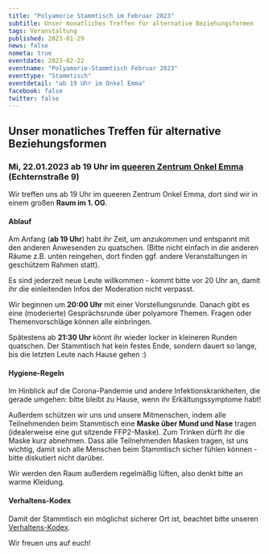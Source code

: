 ```yaml
---
title: "Polyamorie Stammtisch im Februar 2023"
subtitle: Unser monatliches Treffen für alternative Beziehungsformen
tags: Veranstaltung
published: 2023-01-29
news: false
nometa: true
eventdate: 2023-02-22
eventname: "Polyamorie-Stammtisch Februar 2023"
eventtype: "Stammtisch"
eventdetail: "ab 19 Uhr im Onkel Emma"
facebook: false
twitter: false
---
```


## Unser monatliches Treffen für alternative Beziehungsformen

### Mi, 22.01.2023 ab 19 Uhr im [queeren Zentrum Onkel Emma](https://onkel-emma.org/) (Echternstraße 9)

Wir treffen uns ab 19 Uhr im queeren Zentrum Onkel Emma, dort sind wir in einem großen **Raum im 1. OG**.

#### Ablauf

Am Anfang (**ab 19 Uhr**) habt ihr Zeit, um anzukommen und entspannt mit den anderen Anwesenden zu quatschen. (Bitte nicht einfach in die anderen Räume z.B. unten reingehen, dort finden ggf. andere Veranstaltungen in geschützem Rahmen statt).

Es sind jederzeit neue Leute willkommen - kommt bitte vor 20 Uhr an, damit ihr die einleitenden Infos der Moderation nicht verpasst.

Wir beginnen um **20:00 Uhr** mit einer Vorstellungsrunde. Danach gibt es eine (moderierte) Gesprächsrunde über polyamore Themen. Fragen oder Themenvorschläge können alle einbringen. 

Spätestens ab **21:30 Uhr** könnt ihr wieder locker in kleineren Runden quatschen. Der Stammtisch hat kein festes Ende, sondern dauert so lange, bis die letzten Leute nach Hause gehen :)

#### Hygiene-Regeln

Im Hinblick auf die Corona-Pandemie und andere Infektionskrankheiten, die gerade umgehen: bitte bleibt zu Hause, wenn ihr Erkältungssymptome habt! 

Außerdem schützen wir uns und unsere Mitmenschen, indem alle Teilnehmenden beim Stammtisch eine **Maske über Mund und Nase** tragen (idealerweise eine gut sitzende FFP2-Maske). Zum Trinken dürft ihr die Maske kurz abnehmen.
Dass alle Teilnehmenden Masken tragen, ist uns wichtig, damit sich alle Menschen beim Stammtisch sicher fühlen können - bitte diskutiert nicht darüber.

Wir werden den Raum außerdem regelmäßig lüften, also denkt bitte an warme Kleidung.

#### Verhaltens-Kodex

Damit der Stammtisch ein möglichst sicherer Ort ist, beachtet bitte unseren [Verhaltens-Kodex](/kodex/).

Wir freuen uns auf euch!